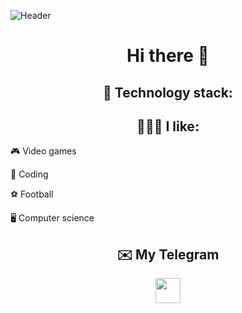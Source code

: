![Header](https://github.com/DrebnitskyKirill/DrebnitskyKirill/blob/master/download.gif)
<h1 align="center"> Hi there 👋</h1>

<h2 align="center"> 🔧 Technology stack: </h2>
<p align="center">
<![JavaScript](https://img.shields.io/badge/-JavaScript-090909?style=for-the-badge&logo=JavaScript&logoColor=F88C00)
![React](https://img.shields.io/badge/-React-090909?style=for-the-badge&logo=React&logoColor=00FFFF)
![Redux](https://img.shields.io/badge/-Redux-090909?style=for-the-badge&logo=Redux&logoColor=9400D3)
![CSS3](https://img.shields.io/badge/-CSS3-090909?style=for-the-badge&logo=CSS3&logoColor=1E90FF)
![HTML5](https://img.shields.io/badge/-HTML5-090909?style=for-the-badge&logo=HTML5&logoColor=FF4500)
![Node.js](https://img.shields.io/badge/-Node.js-090909?style=for-the-badge&logo=Node.js&logoColor=32CD32)
![Express](https://img.shields.io/badge/-Express-090909?style=for-the-badge&logo=Express&logoColor=DAA520)
![Sequelize](https://img.shields.io/badge/-Sequelize-090909?style=for-the-badge&logo=Sequelize&logoColor=1E90FF)
![PostgresQL](https://img.shields.io/badge/-PostgresQL-090909?style=for-the-badge&logo=PostgresQL&logoColor=00FFFF)
![MongoDB](https://img.shields.io/badge/-MongoDB-090909?style=for-the-badge&logo=MongoDB&logoColor=32CD32)
![Docker](https://img.shields.io/badge/-Docker-090909?style=for-the-badge&logo=Docker&logoColor=4682B4)
![GitHub](https://img.shields.io/badge/-GitHub-090909?style=for-the-badge&logo=GitHub&logoColor=FFFFFF)
![Bootstrap](https://img.shields.io/badge/-Bootstrap-090909?style=for-the-badge&logo=Bootstrap&logoColor=9932CC)
![Sass](https://img.shields.io/badge/-Sass-090909?style=for-the-badge&logo=Sass&logoColor=FF69B4)

</p>


<h2 align="center">👨🏻‍💻 I like: </h2>
<p align="center">
 <p>🎮 Video games</p>
 <p>💯 Coding</p>
 <p>⚽ Football</p>
 <p>🖥 Computer science</p>
</p>


<h2 align="center">✉️ My Telegram</h2>
<p align='center'>
<a href="https://t.me/Dkirillspb" title="Telegram!">
<img src="https://telegram.org/img/t_logo.svg?1" width='60px' height='60px' style='width: 40px; height: 40px;'></a>
</p>
</br>
